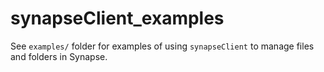 # synapseClient_examples

See `examples/` folder for examples of using `synapseClient` to manage files and 
folders in Synapse.

